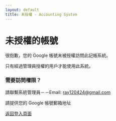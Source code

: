 ```yaml
---
layout: default
title: 未授權 - Accounting System
---
```

# 未授權的帳號

很抱歉，您的 Google 帳號未被授權訪問此記帳系統。

只有經過管理員授權的用戶才能使用此系統。



### 需要訪問權限？

請聯繫系統管理員－－Email: ray120424@gmail.com

請提供您的 Google 帳號郵箱地址

[返回登入頁面](/login.html)

<script>
  // Clear any existing session
  localStorage.removeItem('auth_session');
  
  // Disable Google auto-select
  if (typeof google !== 'undefined' && google.accounts && google.accounts.id) {
    google.accounts.id.disableAutoSelect();
  }
</script>